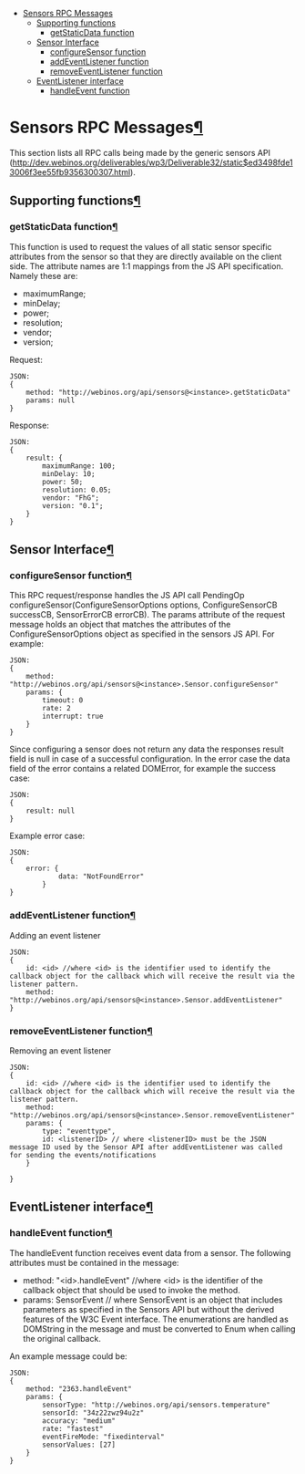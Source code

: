 -   [Sensors RPC Messages](#Sensors-RPC-Messages)
    -   [Supporting functions](#Supporting-functions)
        -   [getStaticData function](#getStaticData-function)
    -   [Sensor Interface](#Sensor-Interface)
        -   [configureSensor function](#configureSensor-function)
        -   [addEventListener function](#addEventListener-function)
        -   [removeEventListener
            function](#removeEventListener-function)
    -   [EventListener interface](#EventListener-interface)
        -   [handleEvent function](#handleEvent-function)

Sensors RPC Messages[¶](#Sensors-RPC-Messages)
==============================================

This section lists all RPC calls being made by the generic sensors API
(<http://dev.webinos.org/deliverables/wp3/Deliverable32/static$ed3498fde13006f3ee55fb9356300307.html>).

Supporting functions[¶](#Supporting-functions)
----------------------------------------------

### getStaticData function[¶](#getStaticData-function)

This function is used to request the values of all static sensor
specific attributes from the sensor so that they are directly available
on the client side. The attribute names are 1:1 mappings from the JS API
specification. Namely these are:

-   maximumRange;
-   minDelay;
-   power;
-   resolution;
-   vendor;
-   version;

Request:

``` {.javascript}
JSON:
{
    method: "http://webinos.org/api/sensors@<instance>.getStaticData" 
    params: null
}
```

Response:

``` {.javascript}
JSON:
{
    result: {
        maximumRange: 100;
        minDelay: 10;
        power: 50;
        resolution: 0.05;
        vendor: "FhG";  
        version: "0.1"; 
    }
}
```

Sensor Interface[¶](#Sensor-Interface)
--------------------------------------

### configureSensor function[¶](#configureSensor-function)

This RPC request/response handles the JS API call PendingOp
configureSensor(ConfigureSensorOptions options, ConfigureSensorCB
successCB, SensorErrorCB errorCB). The params attribute of the request
message holds an object that matches the attributes of the
ConfigureSensorOptions object as specified in the sensors JS API. For
example:

``` {.javascript}
JSON:
{
    method: "http://webinos.org/api/sensors@<instance>.Sensor.configureSensor" 
    params: {
        timeout: 0
        rate: 2
        interrupt: true
    }
}
```

Since configuring a sensor does not return any data the responses result
field is null in case of a successful configuration. In the error case
the data field of the error contains a related DOMError, for example the
success case:

``` {.javascript}
JSON:
{
    result: null
}
```

Example error case:

``` {.javascript}
JSON:
{
    error: {
            data: "NotFoundError" 
        }
}
```

### addEventListener function[¶](#addEventListener-function)

Adding an event listener

``` {.javascript}
JSON:
{
    id: <id> //where <id> is the identifier used to identify the callback object for the callback which will receive the result via the listener pattern.
    method: "http://webinos.org/api/sensors@<instance>.Sensor.addEventListener" 
}
```

### removeEventListener function[¶](#removeEventListener-function)

Removing an event listener

``` {.javascript}
JSON:
{
    id: <id> //where <id> is the identifier used to identify the callback object for the callback which will receive the result via the listener pattern.
    method: "http://webinos.org/api/sensors@<instance>.Sensor.removeEventListener" 
    params: {
        type: "eventtype",
        id: <listenerID> // where <listenerID> must be the JSON message ID used by the Sensor API after addEventListener was called for sending the events/notifications 
    }

}
```

EventListener interface[¶](#EventListener-interface)
----------------------------------------------------

### handleEvent function[¶](#handleEvent-function)

The handleEvent function receives event data from a sensor. The
following attributes must be contained in the message:

-   method: "\<id\>.handleEvent" //where \<id\> is the identifier of the
    callback object that should be used to invoke the method.
-   params: SensorEvent // where SensorEvent is an object that includes
    parameters as specified in the Sensors API but without the derived
    features of the W3C Event interface. The enumerations are handled as
    DOMString in the message and must be converted to Enum when calling
    the original callback.

An example message could be:

``` {.javascript}
JSON:
{
    method: "2363.handleEvent" 
    params: {
        sensorType: "http://webinos.org/api/sensors.temperature" 
        sensorId: "34z22zwz94u2z" 
        accuracy: "medium" 
        rate: "fastest" 
        eventFireMode: "fixedinterval" 
        sensorValues: [27]
    }
}
```
